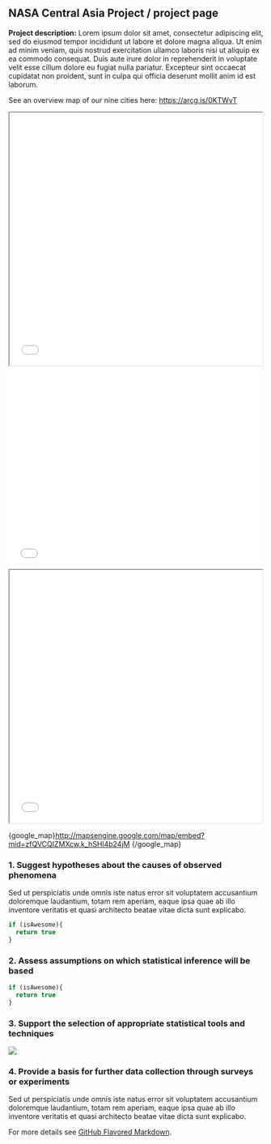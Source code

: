 ## NASA Central Asia Project / project page

**Project description:** Lorem ipsum dolor sit amet, consectetur adipiscing elit, sed do eiusmod tempor incididunt ut labore et dolore magna aliqua. Ut enim ad minim veniam, quis nostrud exercitation ullamco laboris nisi ut aliquip ex ea commodo consequat. Duis aute irure dolor in reprehenderit in voluptate velit esse cillum dolore eu fugiat nulla pariatur. Excepteur sint occaecat cupidatat non proident, sunt in culpa qui officia deserunt mollit anim id est laborum.

See an overview map of our nine cities here: https://arcg.is/0KTWvT

<iframe src="arcg.is/0KTWvT" height="500" width="500"></iframe>

<iframe width="500" height="400" frameborder="0" scrolling="no" marginheight="0" marginwidth="0" title="Central Asia - Cities" src="//uok.maps.arcgis.com/apps/Embed/index.html?webmap=539448b5840d4235950ca5d92e0aaadf&extent=59.811,36.7197,81.509,46.497&zoom=true&previewImage=false&scale=true&disable_scroll=true&theme=light"></iframe>


<iframe src="Ithaca-map.html" height="500" width="500"></iframe>



{google_map}http://mapsengine.google.com/map/embed?mid=zfQVCQIZMXcw.k_hSHl4b24jM {/google_map}

### 1. Suggest hypotheses about the causes of observed phenomena

Sed ut perspiciatis unde omnis iste natus error sit voluptatem accusantium doloremque laudantium, totam rem aperiam, eaque ipsa quae ab illo inventore veritatis et quasi architecto beatae vitae dicta sunt explicabo. 

```javascript
if (isAwesome){
  return true
}
```

### 2. Assess assumptions on which statistical inference will be based

```javascript
if (isAwesome){
  return true
}
```

### 3. Support the selection of appropriate statistical tools and techniques

<img src="images/dummy_thumbnail.jpg?raw=true"/>

### 4. Provide a basis for further data collection through surveys or experiments

Sed ut perspiciatis unde omnis iste natus error sit voluptatem accusantium doloremque laudantium, totam rem aperiam, eaque ipsa quae ab illo inventore veritatis et quasi architecto beatae vitae dicta sunt explicabo. 

For more details see [GitHub Flavored Markdown](https://guides.github.com/features/mastering-markdown/).
